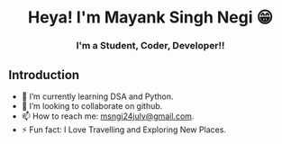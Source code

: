 # <h1 align="center">Heya! I'm Mayank Singh Negi 😁</h1>

### <h3 align="center">I'm a Student, Coder, Developer!!</h1>


## Introduction

- 🌱 I’m currently learning DSA and Python.
- 👯 I’m looking to collaborate on github.
- 📫 How to reach me: msngi24july@gmail.com.
- ⚡ Fun fact: I Love Travelling and Exploring New Places.

